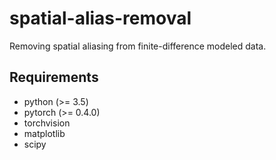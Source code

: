 # spatial-alias-removal

Removing spatial aliasing from finite-difference modeled data.

## Requirements

- python (>= 3.5)
- pytorch (>= 0.4.0)
- torchvision
- matplotlib
- scipy
